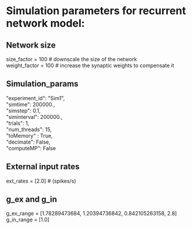 # Simulation parameters for recurrent network model:

## Network size
size_factor = 100 # downscale the size of the network <br>
weight_factor = 100 # increase the synaptic weights to compensate it

## Simulation_params
"experiment_id": "Sim1", <br>
"simtime": 200000., <br>
"simstep": 0.1, <br>
"siminterval": 200000., <br>
"trials": 1, <br>
"num_threads": 15, <br>
"toMemory" : True,<br>
"decimate": False, <br>
"computeMP": False <br>

## External input rates
ext_rates = [2.0] # (spikes/s)

## g_ex and g_in
g_ex_range = [1.78289473684, 1.20394736842, 0.842105263158, 2.8] <br>
g_in_range = [1.0] <br>
